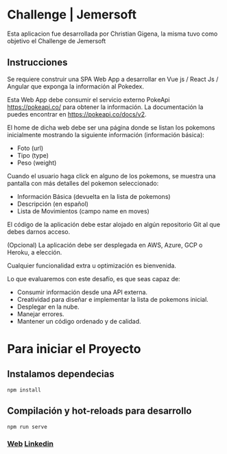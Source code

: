 # Challenge | Jemersoft
 
Esta aplicacion fue desarrollada por Christian Gigena, la misma tuvo como objetivo el Challenge de Jemersoft

## Instrucciones
Se requiere construir una SPA Web App a desarrollar en Vue js / React Js / Angular que exponga la información al Pokedex.

Esta Web App debe consumir el servicio externo PokeApi https://pokeapi.co/ para obtener la información. La documentación la puedes encontrar en https://pokeapi.co/docs/v2. 

El home de dicha web debe ser una página donde se listan los pokemons inicialmente mostrando la siguiente información (información básica):
- Foto (url)
- Tipo (type)
- Peso (weight)

Cuando el usuario haga click en alguno de los pokemons, se muestra una pantalla con más detalles del pokemon seleccionado:
- Información Básica (devuelta en la lista de pokemons)
- Descripción (en español)
- Lista de Movimientos (campo name en moves)

El código de la aplicación debe estar alojado en algún repositorio Git al que debes darnos acceso.

(Opcional) La aplicación debe ser desplegada en AWS, Azure, GCP o Heroku, a elección.

Cualquier funcionalidad extra u optimización es bienvenida. 

Lo que evaluaremos con este desafío, es que seas capaz de:
- Consumir información desde una API externa.
- Creatividad para diseñar e implementar la lista de pokemons inicial.
- Desplegar en la nube.
- Manejar errores.
- Mantener un código ordenado y de calidad.

# Para iniciar el Proyecto 

## Instalamos dependecias
```
npm install
```

## Compilación y hot-reloads para desarrollo
```
npm run serve
```

### [Web](https://greydive-challenge.onrender.com/)  [Linkedin](https://www.linkedin.com/in/gigena-christian/)
